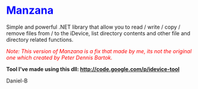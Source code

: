 # <font color='blue'>Manzana</font> #

Simple and powerful .NET library that allow you to read / write / copy / remove files from / to the iDevice, list directory contents and other file and directory related functions.

_<font color='red'>Note: This version of Manzana is a fix that made by me, its not the original one which created by Peter Dennis Bartok.</font>_

**Tool I've made using this dll: http://code.google.com/p/idevice-tool**

Daniel-B